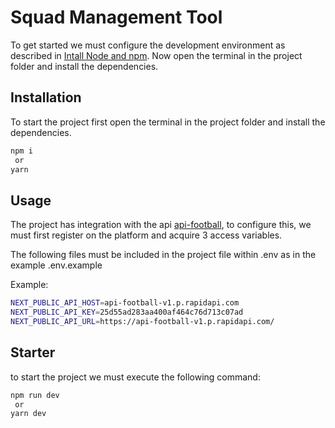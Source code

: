 # Squad Management Tool

To get started we must configure the development environment as described in [Intall Node and npm](https://www.devmedia.com.br/como-instalar-o-node-js-npm-e-o-react-no-windows/40329).
Now open the terminal in the project folder and install the dependencies.

## Installation
To start the project first open the terminal in the project folder and install the dependencies.

```bash
npm i
 or
yarn 
```

## Usage
The project has integration with the api [api-football](https://www.api-football.com/), to configure this, we must first register on the platform and acquire 3 access variables. 

The following files must be included in the project file within .env as in the example .env.example

Example:
```bash
NEXT_PUBLIC_API_HOST=api-football-v1.p.rapidapi.com
NEXT_PUBLIC_API_KEY=25d55ad283aa400af464c76d713c07ad
NEXT_PUBLIC_API_URL=https://api-football-v1.p.rapidapi.com/
```

## Starter
to start the project we must execute the following command:

```bash
npm run dev
 or
yarn dev
```
